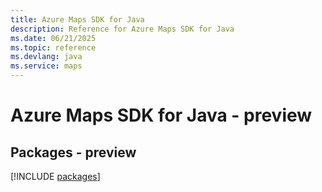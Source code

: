 ```yaml
---
title: Azure Maps SDK for Java
description: Reference for Azure Maps SDK for Java
ms.date: 06/21/2025
ms.topic: reference
ms.devlang: java
ms.service: maps
---
```

# Azure Maps SDK for Java - preview
## Packages - preview
[!INCLUDE [packages](maps-index.md)]
